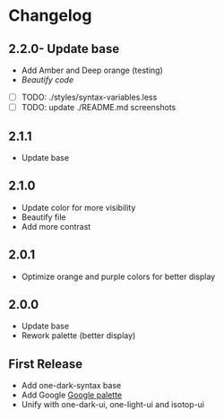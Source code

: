 # Changelog
## 2.2.0- Update base
- Add Amber and Deep orange (testing)
- *Beautify code*
- [ ] TODO: ./styles/syntax-variables.less
- [ ] TODO: update ./README.md screenshots

## 2.1.1
- Update base

## 2.1.0
- Update color for more visibility
- Beautify file
- Add more contrast

## 2.0.1
- Optimize orange and purple colors for better display

## 2.0.0
- Update base
- Rework palette (better display)

## First Release
- Add one-dark-syntax base
- Add Google [Google palette](http://www.google.com/design/spec/style/color.html)
- Unify with one-dark-ui, one-light-ui and isotop-ui
